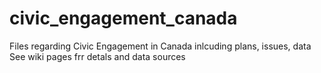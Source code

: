 # civic_engagement_canada
Files regarding Civic Engagement in Canada inlcuding plans, issues, data
See wiki pages frr detals and data sources
